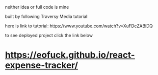 neither idea or full code is mine <br />

built by following Traversy Media tutorial<br />

here is link to tutorial: https://www.youtube.com/watch?v=XuFDcZABiDQ<br />

to see deployed project click the link below
# https://eofuck.github.io/react-expense-tracker/
